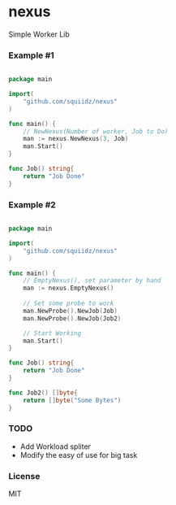 nexus
=====

Simple Worker Lib

### Example #1

``` go

package main 

import(
	"github.com/squiidz/nexus"
)

func main() {
	// NewNexus(Number of worker, Job to Do)
	man := nexus.NewNexus(3, Job)
	man.Start()
}

func Job() string{
	return "Job Done"
}

```

### Example #2

``` go

package main 

import(
	"github.com/squiidz/nexus"
)

func main() {
	// EmptyNexus(), set parameter by hand
	man := nexus.EmptyNexus()
	
	// Set some probe to work
	man.NewProbe().NewJob(Job)
	man.NewProbe().NewJob(Job2)

	// Start Working
	man.Start()
}

func Job() string{
	return "Job Done"
}

func Job2() []byte{
	return []byte("Some Bytes")
}

```

### TODO

- Add Workload spliter
- Modify the easy of use for big task

### License

MIT 